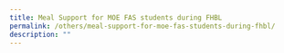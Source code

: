 ```yaml
---
title: Meal Support for MOE FAS students during FHBL
permalink: /others/meal-support-for-moe-fas-students-during-fhbl/
description: ""
---
```

